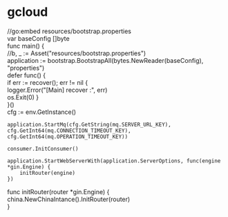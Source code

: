 # gcloud  
//go:embed resources/bootstrap.properties  
var baseConfig []byte  
func main() {  
	//b, _ := Asset("resources/bootstrap.properties")  
	application := bootstrap.BootstrapAll(bytes.NewReader(baseConfig), "properties")  
	defer func() {  
		if err := recover(); err != nil {  
			logger.Error("[Main] recover :", err)  
			os.Exit(0)
		}  
	}()  
	cfg := env.GetInstance()  

	application.StartMq(cfg.GetString(mq.SERVER_URL_KEY), cfg.GetInt64(mq.CONNECTION_TIMEOUT_KEY), cfg.GetInt64(mq.OPERATION_TIMEOUT_KEY))

	consumer.InitConsumer()

	application.StartWebServerWith(application.ServerOptions, func(engine *gin.Engine) {
		initRouter(engine)
	})
  
  func initRouter(router *gin.Engine) {  
	china.NewChinaIntance().InitRouter(router)  
}
